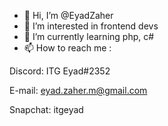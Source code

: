 - 👋 Hi, I’m @EyadZaher
- 👀 I’m interested in frontend devs
- 🌱 I’m currently learning php, c#
- 📫 How to reach me :

Discord: ITG Eyad#2352

E-mail: eyad.zaher.m@gmail.com

Snapchat: itgeyad
